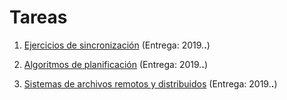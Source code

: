 # Tareas

1. [Ejercicios de sincronización](./1/README.md) (Entrega: 2019.__.__)

2. [Algoritmos de planificación](./2/README.md) (Entrega: 2019.__.__)

3. [Sistemas de archivos remotos y distribuidos](./3/README.md) (Entrega: 2019.__.__)
